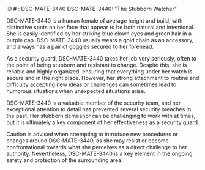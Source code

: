 ID # : DSC-MATE-3440
DSC-MATE-3440: "The Stubborn Watcher"

DSC-MATE-3440 is a human female of average height and build, with distinctive spots on her face that appear to be both natural and intentional. She is easily identified by her striking blue clown eyes and green hair in a purple cap. DSC-MATE-3440 usually wears a gold chain as an accessory, and always has a pair of goggles secured to her forehead.

As a security guard, DSC-MATE-3440 takes her job very seriously, often to the point of being stubborn and resistant to change. Despite this, she is reliable and highly organized, ensuring that everything under her watch is secure and in the right place. However, her strong attachment to routine and difficulty accepting new ideas or challenges can sometimes lead to humorous situations when unexpected situations arise.

DSC-MATE-3440 is a valuable member of the security team, and her exceptional attention to detail has prevented several security breaches in the past. Her stubborn demeanor can be challenging to work with at times, but it is ultimately a key component of her effectiveness as a security guard.

Caution is advised when attempting to introduce new procedures or changes around DSC-MATE-3440, as she may resist or become confrontational towards what she perceives as a direct challenge to her authority. Nevertheless, DSC-MATE-3440 is a key element in the ongoing safety and protection of the surrounding area.